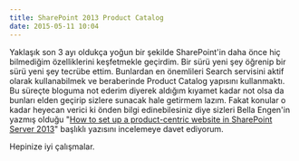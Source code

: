 ```yaml
---
title: SharePoint 2013 Product Catalog
date: 2015-05-11 10:04
---
```


Yaklaşık son 3 ayı oldukça yoğun bir şekilde SharePoint'in daha önce hiç bilmediğim özelliklerini keşfetmekle geçirdim. Bir sürü yeni şey öğrenip bir sürü yeni şey tecrübe ettim. Bunlardan en önemlileri Search servisini aktif olarak kullanabilmek ve beraberinde Product Catalog yapısını kullanmaktı. Bu süreçte bloguma not ederim diyerek aldığım kıyamet kadar not olsa da bunları elden geçirip sizlere sunacak hale getirmem lazım. Fakat konular o kadar heyecan verici ki önden bilgi edinebilesiniz diye sizleri Bella Engen'in yazmış olduğu "[How to set up a product-centric website in SharePoint Server 2013](http://blogs.technet.com/b/tothesharepoint/archive/2013/02/14/how-to-set-up-a-product-centric-web-site-in-sharepoint-2013.aspx)" başlıklı yazısını incelemeye davet ediyorum.

Hepinize iyi çalışmalar.
